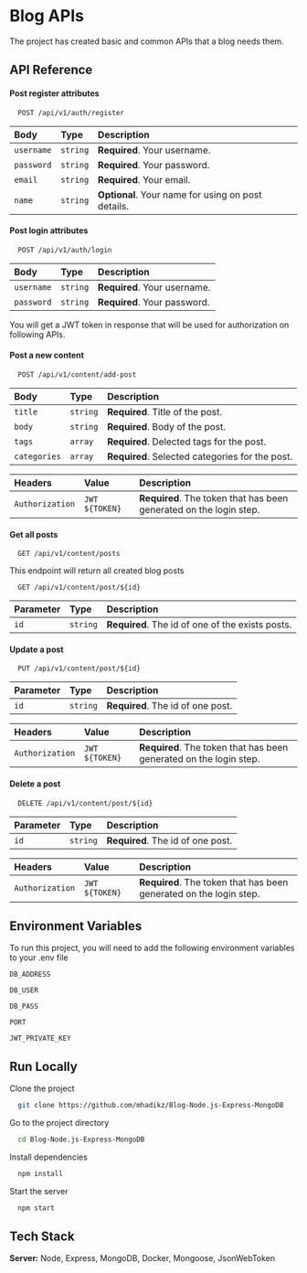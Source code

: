 
# Blog APIs

The project has created basic and common APIs that a blog needs them. 

## API Reference

#### Post register attributes

```http
  POST /api/v1/auth/register
```

| Body | Type     | Description                |
| :-------- | :------- | :------------------------- |
| `username` | `string` | **Required**. Your username. |
| `password` | `string` | **Required**. Your password. |
| `email` | `string` | **Required**. Your email. |
| `name` | `string` | **Optional**. Your name for using on post details. |

#### Post login attributes

```http
  POST /api/v1/auth/login
```

| Body | Type     | Description                |
| :-------- | :------- | :------------------------- |
| `username` | `string` | **Required**. Your username. |
| `password` | `string` | **Required**. Your password. |

You will get a JWT token in response that will be used for authorization on following APIs.

#### Post a new content

```http
  POST /api/v1/content/add-post
```

| Body | Type     | Description                       |
| :-------- | :------- | :-------------------------------- |
| `title`      | `string` | **Required**. Title of the post. |
| `body`      | `string` | **Required**. Body of the post. |
| `tags`      | `array` | **Required**. Delected tags for the post. |
| `categories`      | `array` | **Required**. Selected categories for the post. |

| Headers | Value     | Description                |
| :-------- | :------- | :------------------------- |
| `Authorization` | `JWT ${TOKEN}` | **Required**. The token that has been generated on the login step. |

#### Get all posts

```http
  GET /api/v1/content/posts
```

This endpoint will return all created blog posts

```http
  GET /api/v1/content/post/${id}
```

| Parameter | Type     | Description                       |
| :-------- | :------- | :-------------------------------- |
| `id`      | `string` | **Required**. The id of one of the exists posts. |

#### Update a post

```http
  PUT /api/v1/content/post/${id}
```

| Parameter | Type     | Description                       |
| :-------- | :------- | :-------------------------------- |
| `id`      | `string` | **Required**. The id of one post. |

| Headers | Value     | Description                |
| :-------- | :------- | :------------------------- |
| `Authorization` | `JWT ${TOKEN}` | **Required**. The token that has been generated on the login step. |


#### Delete a post

```http
  DELETE /api/v1/content/post/${id}
```

| Parameter | Type     | Description                       |
| :-------- | :------- | :-------------------------------- |
| `id`      | `string` | **Required**. The id of one post. |

| Headers | Value     | Description                |
| :-------- | :------- | :------------------------- |
| `Authorization` | `JWT ${TOKEN}` | **Required**. The token that has been generated on the login step. |

## Environment Variables

To run this project, you will need to add the following environment variables to your .env file

`DB_ADDRESS`

`DB_USER`

`DB_PASS`

`PORT`

`JWT_PRIVATE_KEY`
## Run Locally

Clone the project

```bash
  git clone https://github.com/mhadikz/Blog-Node.js-Express-MongoDB
```

Go to the project directory

```bash
  cd Blog-Node.js-Express-MongoDB
```

Install dependencies

```bash
  npm install
```

Start the server

```bash
  npm start
```


## Tech Stack

**Server:** Node, Express, MongoDB, Docker, Mongoose, JsonWebToken
